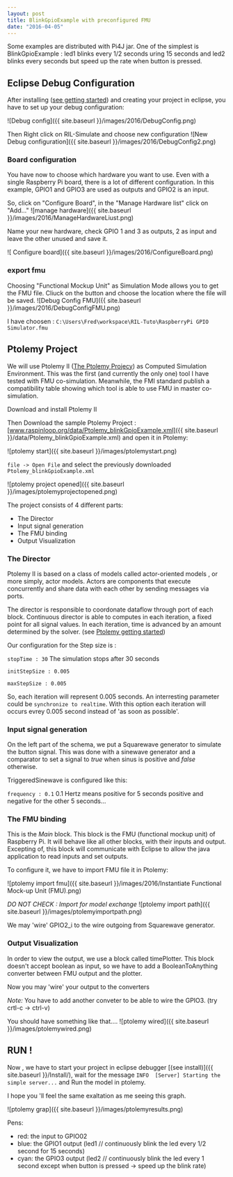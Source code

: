 ```yaml
---
layout: post
title: BlinkGpioExample with preconfigured FMU
date: "2016-04-05"
---
```

Some examples are distributed with Pi4J jar.
One of the simplest is BlinkGpioExample : led1 blinks every 1/2 seconds uring 15 seconds  and led2 blinks every seconds but speed up the rate when button is pressed.

## Eclipse Debug Configuration

After installing ([see getting started]({{../gettingstarted.md}})) and creating your project in eclipse, you have to set up  your debug configuration:

![Debug config]({{ site.baseurl }}/images/2016/DebugConfig.png)

Then Right click on RIL-Simulate and choose new configuration
![New Debug configuration]({{ site.baseurl }}/images/2016/DebugConfig2.png)

### Board configuration
You have now to choose which hardware you want to use.
Even with a single Raspberry Pi board, there is a lot of different configuration.
In this example, GPIO1 and GPIO3 are used as outputs and GPIO2 is an input.

So, click on "Configure Board", in the "Manage Hardware list" click on "Add..."
![manage hardware]({{ site.baseurl }}/images/2016/ManageHardwareLiust.png)

Name your new hardware, check GPIO 1 and 3 as outputs, 2 as input and leave the other unused and save it.

![ Configure board]({{ site.baseurl }}/images/2016/ConfigureBoard.png)

### export fmu

Choosing "Functional Mockup Unit" as Simulation Mode allows you to get the FMU file. Cliuck on the button and choose the location where the file will be saved.
![Debug Config FMU]({{ site.baseurl }}/images/2016/DebugConfigFMU.png)

I have choosen : `C:\Users\Fred\workspace\RIL-Tuto\RaspberryPi GPIO Simulator.fmu`


## Ptolemy Project
We will use Ptolemy II ([The Ptolemy Projecy](http://ptolemy.eecs.berkeley.edu/ptolemyII/index.htm)) as Computed Simulation Environment. This was the first (and currently the only one) tool I have tested with FMU co-simulation. Meanwhile, the FMI standard publish a compatibility table showing which tool is able to use FMU in master co-simulation.

Download and install Ptolemy II

Then Download the sample Ptolemy Project : [www.raspinloop.org/data/Ptolemy_blinkGpioExample.xml]({{ site.baseurl }}/data/Ptolemy_blinkGpioExample.xml) and open it in Ptolemy:

![ptolemy start]({{ site.baseurl }}/images/ptolemystart.png)

`file -> Open File` and select the previously downloaded `Ptolemy_blinkGpioExample.xml`

![ptolemy project opened]({{ site.baseurl }}/images/ptolemyprojectopened.png)

The project consists of 4 different parts:

* The Director
* Input signal generation
* The FMU binding
* Output Visualization

### The Director
Ptolemy II is based on a class of models called actor-oriented models , or more simply, actor models.
Actors are components that execute concurrently and share data with each other by sending messages via ports.

The director is responsible to coordonate dataflow through port of each block. Continuous director is able to computes in each iteration, a fixed point for all signal values. In each iteration, time is advanced by an amount determined by the solver. (see [Ptolemy getting started](http://ptolemy.eecs.berkeley.edu/books/Systems/chapters/IGettingStarting.pdf))

Our configuration for the Step size is :

`stopTime : 30` The simulation stops after 30 seconds

`initStepSize : 0.005`

`maxStepSize : 0.005`

So, each iteration will represent 0.005 seconds. An interresting parameter could be `synchronize to realtime`. With this option each iteration will occurs evrey 0.005 second instead of 'as soon as possible'.

### Input signal generation
On the left part of the schema, we put a Squarewave generator to simulate the button signal. This was done with a sinewave generator and a comparator to set a signal to *true* when sinus is positive and *false* otherwise.

TriggeredSinewave is configured like this:

`frequency : 0.1` 0.1 Hertz means positive for 5 seconds positive and negative for the other 5 seconds...


### The FMU binding

This is the *Main* block. This block is the FMU (functional mockup unit) of Raspberry Pi. It will behave like all other blocks, with their inputs and output. Excepting of, this block will communicate with Eclipse to allow the java application to read inputs and set outputs.

To configure it, we have to import FMU file it in Ptolemy:

![ptolemy import fmu]({{ site.baseurl }}/images/2016/Instantiate Functional Mock-up Unit (FMU).png)

*DO NOT CHECK : Import for model exchange*
![ptolemy import path]({{ site.baseurl }}/images/ptolemyimportpath.png)

We may 'wire' GPIO2_i to the wire outgoing from Squarewave generator.

### Output Visualization

In order to view the output, we use a block called timePlotter. This block doesn't accept boolean as input, so we have to add a BooleanToAnything converter between FMU output and the plotter.

Now you may 'wire' your output to the converters

*Note:* You have to add another conveter to be able to wire the GPIO3. (try crtl-c -> ctrl-v)


You should have something like that....
![ptolemy wired]({{ site.baseurl }}/images/ptolemywired.png)


## RUN !

Now , we have to start your project in eclipse debugger [(see install)]({{ site.baseurl }}/Install/), wait for the message `INFO  [Server] Starting the simple server...` and Run the model in ptolemy.

I hope you 'll feel the same exaltation as me seeing this graph.

![ptolemy grap]({{ site.baseurl }}/images/ptolemyresults.png)

Pens:

* red: the input to GPIO02
* blue: the GPIO1 output (led1 // continuously blink the led every 1/2 second for 15 seconds)
* cyan: the GPIO3 output (led2 // continuously blink the led every 1 second except when button is pressed -> speed up the blink rate)

